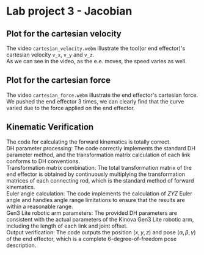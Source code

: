 # Lab project 3 - Jacobian


## Plot for the cartesian velocity
The video `cartesian_velocity.webm` illustrate the tool(or end effector)'s cartesian velocity `v_x`, `v_y` and `v_z`.  
As we can see in the video, as the e.e. moves, the speed varies as well.

## Plot for the cartesian force
The video `cartesian_force.webm` illustrate the end effector's cartesian force.  
We pushed the end effector 3 times, we can clearly find that the curve varied due to the force applied on the end effector.  

## Kinematic Verification
The code for calculating the forward kinematics is totally correct.   
DH parameter processing: The code correctly implements the standard DH parameter method, and the transformation matrix calculation of each link conforms to DH conventions.  
Transformation matrix combination: The total transformation matrix of the end effector is obtained by continuously multiplying the transformation matrices of each connecting rod, which is the standard method of forward kinematics.  
Euler angle calculation: The code implements the calculation of $ZYZ$ Euler angle and handles angle range limitations to ensure that the results are within a reasonable range.  
Gen3 Lite robotic arm parameters: The provided DH parameters are consistent with the actual parameters of the Kinova Gen3 Lite robotic arm, including the length of each link and joint offset.  
Output verification: The code outputs the position $(x, y, z)$ and pose $(α, β, γ)$ of the end effector, which is a complete 6-degree-of-freedom pose description.  